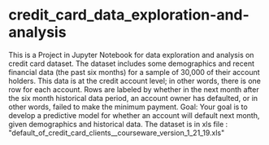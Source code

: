 # credit_card_data_exploration-and-analysis
This is a Project in Jupyter Notebook for  data exploration and analysis on credit card dataset. The dataset includes some demographics and recent financial data (the past six months) for a sample of 30,000 of their account holders. This data is at the credit account level; in other words, there is one row for each account. Rows are labeled by whether in the next month after the six month historical data period, an account owner has defaulted, or in other words, failed to make the minimum payment.  Goal: Your goal is to develop a predictive model for whether an account will default next month, given demographics and historical data. The dataset is in xls file : "default_of_credit_card_clients__courseware_version_1_21_19.xls"

